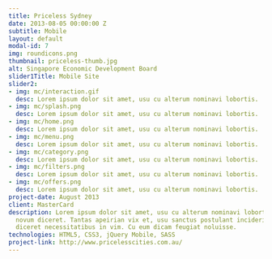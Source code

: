 ```yaml
---
title: Priceless Sydney
date: 2013-08-05 00:00:00 Z
subtitle: Mobile
layout: default
modal-id: 7
img: roundicons.png
thumbnail: priceless-thumb.jpg
alt: Singapore Economic Development Board
slider1Title: Mobile Site
slider2:
- img: mc/interaction.gif
  desc: Lorem ipsum dolor sit amet, usu cu alterum nominavi lobortis.
- img: mc/splash.png
  desc: Lorem ipsum dolor sit amet, usu cu alterum nominavi lobortis.
- img: mc/home.png
  desc: Lorem ipsum dolor sit amet, usu cu alterum nominavi lobortis.
- img: mc/menu.png
  desc: Lorem ipsum dolor sit amet, usu cu alterum nominavi lobortis.
- img: mc/category.png
  desc: Lorem ipsum dolor sit amet, usu cu alterum nominavi lobortis.
- img: mc/filters.png
  desc: Lorem ipsum dolor sit amet, usu cu alterum nominavi lobortis.
- img: mc/offers.png
  desc: Lorem ipsum dolor sit amet, usu cu alterum nominavi lobortis.
project-date: August 2013
client: MasterCard
description: Lorem ipsum dolor sit amet, usu cu alterum nominavi lobortis. At duo
  novum diceret. Tantas apeirian vix et, usu sanctus postulant inciderint ut, populo
  diceret necessitatibus in vim. Cu eum dicam feugiat noluisse.
technologies: HTML5, CSS3, jQuery Mobile, SASS
project-link: http://www.pricelesscities.com.au/
---
```



